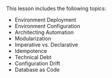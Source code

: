 This lesson includes the following topics:

- Environment Deployment
- Environment Configuration
- Architecting Automation
- Modularization
- Imperative vs. Declarative
- Idempotence
- Technical Debt
- Configuration Drift
- Database as Code
